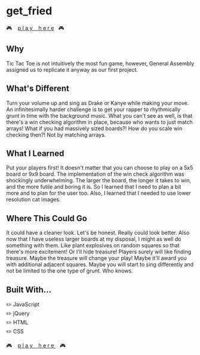 # get_fried

:video_game: &nbsp;&nbsp; [p l a y  &nbsp;&nbsp;  h e r e](https://eolhc.github.io/get_fried)&nbsp;&nbsp; :video_game:

## Why

Tic Tac Toe is not intuitively the most fun game, however, General Assembly assigned us to replicate it anyway as our first project.

## What's Different

Turn your volume up and sing as Drake or Kanye while making your move. An infinitesimally harder challenge is to get your rapper to rhythmically grunt in time with the background music. What you can't see as well, is that there's a win checking algorithm in place, because who wants to just match arrays! What if you had massively sized boards?! How do you scale win checking then?! Not by matching arrays.

## What I Learned

Put your players first! It doesn't matter that you can choose to play on a 5x5 board or 9x9 board. The implementation of the win check algorithm was shockingly underwhelming. The larger the board, the longer it takes to win, and the more futile and boring it is. So I learned that I need to plan a bit more and to plan for the user too. Also, I learned that I needed to use lower resolution cat images.

## Where This Could Go

It could have a cleaner look. Let's be honest. Really could look better. Also now that I have useless larger boards at my disposal, I might as well do something with them. Like plant explosives on random squares so that there's more excitement! Or I'll hide treasure! Players surely will like finding treasure. Maybe the treasure will change your play! Maybe it'll award you with additional adjacent squares. Maybe you will start to sing differently and not be limited to the one type of grunt. Who knows. 

## Built With...

:pencil2: JavaScript  <br />
:pencil2: jQuery <br />
:pencil2: HTML <br />
:pencil2: CSS  <br />

:video_game: &nbsp;&nbsp; [   p l a y  &nbsp;&nbsp;  h e r e   ](https://eolhc.github.io/get_fried)&nbsp;&nbsp; :video_game:
